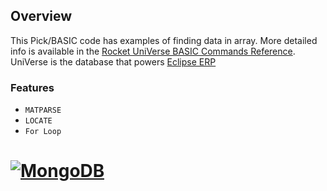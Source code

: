 

## Overview
This Pick/BASIC code has examples of finding data in array.  More detailed info is available in the  [Rocket UniVerse BASIC Commands Reference](http://docs.rocketsoftware.com/nxt/gateway.dll/RKBnew20%2Funiverse%2Fprevious%20versions%2Fv11.2.3%2Funiverse_basiccommandsrefguide_v1123.pdf).  UniVerse is the database that powers [Eclipse ERP](https://en.wikipedia.org/wiki/Eclipse_ERP)


### Features

* `MATPARSE`
* `LOCATE`
* `For Loop`

# [![MongoDB](https://blog.rocketsoftware.com/multivalue/wp-content/uploads/sites/8/sites/8/2017/06/UniVerse1131video.png)](http://www.rocketsoftware.com/products/rocket-u2/rocket-universe)

